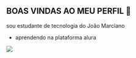## BOAS VINDAS AO MEU PERFIL 💙

sou estudante de tecnologia do João Marciano

- aprendendo na plataforma alura


![](https://media1.tenor.com/m/DYKScL18MjYAAAAC/heart.gif)

